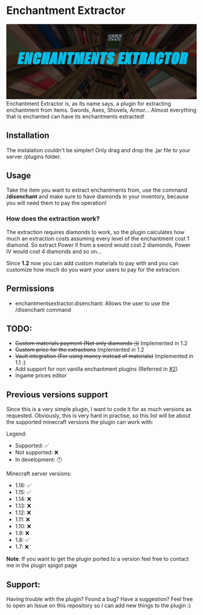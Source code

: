# Enchantment Extractor
![Image](EnchantmentsExtractor.png)
Enchantment Extractor is, as its name says, a plugin for extracting enchantment from items.
Swords, Axes, Shovels, Armor... Almost everything that is enchanted can have its enchantments extracted!
## Installation
The instalation couldn't be simpler! Only drag and drop the .jar file to your server /plugins folder.
## Usage
Take the item you want to extract enchantments from, use the command **/disenchant** and make sure to have
diamonds in your inventory, because you will need them to pay the operation!
### How does the extraction work?
The extraction requires diamonds to work, so the plugin calculates how much an extraction costs assuming 
every level of the enchantment cost 1 diamond. So extract Power II from a sword would cost 2 diamonds, Power IV would cost 4 diamonds and so on...

Since **1.2** now you can add custom materials to pay with and you can customize how much do you want your users to pay
for the extracion.
## Permissions
- enchantmentsextractor.disenchant: Allows the user to use the /disenchant command
## TODO:

- ~~Custom materials payment (Not only diamonds ;))~~ Implemented in 1.2
- ~~Custom price for the extractions~~ Implemented in 1.2
- ~~Vault integration (For using money instead of materials)~~ Implemented in 1.1 :)
- Add support for non vanilla enchantment plugins (Referred in [#2](https://github.com/alex55132/EnchantmentsExtractor/issues/2))
- Ingame prices editor

## Previous versions support

Since this is a very simple plugin, I want to code it for as much versions as requested. Obviously, this is very
hard in practise, so this list will be about the supported minecraft versions the plugin can work with:

Legend:
 - Supported: ✅ 
 - Not supported: ❌ 
 - In development: 🕐 
 
Minecraft server versions:
 - 1.16: ✅
 - 1.15: ✅ 
 - 1.14: ❌
 - 1.13: ❌
 - 1.12: ❌
 - 1.11: ❌
 - 1.10: ❌
 - 1.9: ❌
 - 1.8: ✅ 
 - 1.7: ❌
 
**Note**: If you want to get the plugin ported to a version feel free to contact me in the plugin spigot page
## Support:

Having trouble with the plugin? Found a bug? Have a suggestion? Feel free to open an Issue on this repository so I can add new things to the plugin :)
